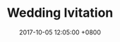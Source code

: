 ---
layout: post
title: "Wedding Ivitation"
img: wedding.jpg # Add image post (optional)
date: 2017-10-05 12:05:00 +0800
---